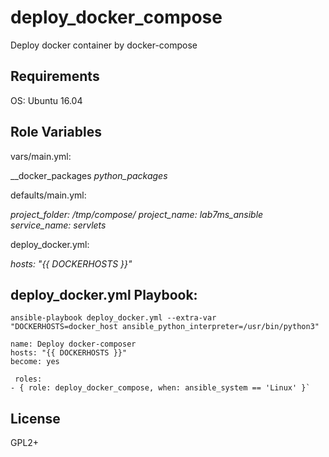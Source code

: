 deploy_docker_compose
=========

Deploy docker container by docker-compose

Requirements
------------

OS: Ubuntu 16.04

Role Variables
--------------

vars/main.yml:

__docker_packages
_python_packages_

defaults/main.yml:

_project_folder: /tmp/compose/
project_name: lab7ms_ansible
service_name: servlets_

deploy_docker.yml:

_hosts: "{{ DOCKERHOSTS }}"_

deploy_docker.yml Playbook:
----------------


`ansible-playbook deploy_docker.yml --extra-var "DOCKERHOSTS=docker_host ansible_python_interpreter=/usr/bin/python3"`

    name: Deploy docker-composer
    hosts: "{{ DOCKERHOSTS }}"
    become: yes

     roles:
    - { role: deploy_docker_compose, when: ansible_system == 'Linux' }`

License
-------

GPL2+